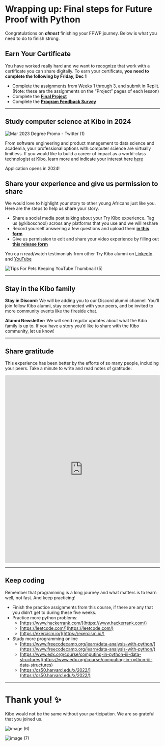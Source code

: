 # Wrapping up: Final steps for Future Proof with Python


Congratulations on **_almost_** finishing your FPWP journey. Below is what you need to do to finish strong.

## Earn Your Certificate

You have worked really hard and we want to recognize that work with a certificate you can share digitally. To earn your certificate, **you need to complete the following by Friday, Dec 1**

<!-- TODO update date -->

- Complete the assignments from Weeks 1 through 3, and submit in Replit. (Note: these are the assignments on the “Project” pages of each lesson)
- Complete the **[Final Project](https://lms.kibo.school/course/tkfpwp_oct_2023/week_5_final_project_and_wrap_up/final_project_instructions)**
- Complete the <a href="https://forms.gle/dBRKYm9dorm1mmPY9" target="_blank">**Program Feedback Survey**</a>

---

## Study computer science at Kibo in 2024

![Mar 2023 Degree Promo - Twitter (1)](/images/1.png)

From software engineering and product management to data science and academia, your professional options with computer science are virtually limitless. If you would like to build a career of impact as a world-class technologist at Kibo, learn more and indicate your interest here <a href="https://kibo.school/degree/" target="_blank">here </a>

Application opens in 2024!


## Share your experience and give us permission to share

We would love to highlight your story to other young Africans just like you. Here are the steps to help us share your story.

- Share a social media post talking about your Try Kibo experience. Tag us (@kiboschool) across any platforms that you use and we will reshare 
- Record yourself answering a few questions and upload them <a href="https://airtable.com/appUNyakDh27cCTyP/shrehqMQH4NOVXubq" target = "_blank">**in this form** </a>
- Give us permission to edit and share your video experience by filling out **[this release form](https://kibo-school.typeform.com/release-form)**

You ca n read/watch testimonials from other Try Kibo alumni on <a href="https://www.linkedin.com/posts/aziz-chebil-5743731b7_kibo-onlinelearning-africa-activity-7044623279298351105-FyBw?" target = "_blank">LinkedIn</a> and <a href="https://www.youtube.com/watch?v=f7araLLjUWo&list=PLEApm5XV23vX9E6diwGxZKqVReU8-0Q-9" target = "_blank">YouTube </a>

![Tips For Pets Keeping YouTube Thumbnail (5)](/images/2.png)

---

## Stay in the Kibo family

**Stay in Discord:** We will be adding you to our Discord alumni channel. You'll join fellow Kibo alumni, stay connected with your peers, and be invited to more community events like the fireside chat.

**Alumni Newsletter:** We will send regular updates about what the Kibo family is up to. If you have a story you’d like to share with the Kibo community, let us know!

---

## Share gratitude

This experience has been better by the efforts of so many people, including your peers. Take a minute to write and read notes of gratitude:

<div style="border:1px solid rgba(0,0,0,0.1);border-radius:2px;box-sizing:border-box;overflow:hidden;position:relative;width:100%;background:#F4F4F4"><iframe src="https://padlet.com/embed/mtv54yu11hjkffl" frameborder="0" allow="camera;microphone;geolocation" style="width:100%;height:608px;display:block;padding:0;margin:0"></iframe></div>

---

## Keep coding

Remember that programming is a long journey and what matters is to learn well, not fast. And keep practicing!

- Finish the practice assignments from this course, if there are any that you didn’t get to during these five weeks.
- Practice more python problems:
  - [https://www.hackerrank.com/](https://www.hackerrank.com/)
  - [https://leetcode.com/](https://leetcode.com/)
  - [https://exercism.io/](https://exercism.io/)
- Study more programming online
  - [https://www.freecodecamp.org/learn/data-analysis-with-python/](https://www.freecodecamp.org/learn/data-analysis-with-python/)
  - [https://www.edx.org/course/computing-in-python-iii-data-structures](https://www.edx.org/course/computing-in-python-iii-data-structures)
  - [https://cs50.harvard.edu/x/2022/](https://cs50.harvard.edu/x/2022/)

---

# **Thank you! ✨**

Kibo would not be the same without your participation. We are so grateful that you joined us.

![image (6)](/images/3.png)

![image (7)](/images/4.png)
